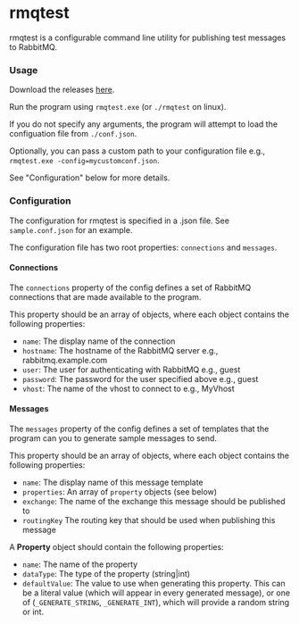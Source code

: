 # rmqtest

rmqtest is a configurable command line utility for publishing test messages to RabbitMQ.

### Usage

Download the releases [here](https://github.com/cshepp/rmqtest/releases).

Run the program using `rmqtest.exe` (or `./rmqtest` on linux). 

If you do not specify any arguments, the program will attempt to load the configuation file from `./conf.json`.

Optionally, you can pass a custom path to your configuration file e.g., `rmqtest.exe -config=mycustomconf.json`.

See "Configuration" below for more details.

### Configuration

The configuration for rmqtest is specified in a .json file. See `sample.conf.json` for an example.

The configuration file has two root properties: `connections` and `messages`.

#### Connections

The `connections` property of the config defines a set of RabbitMQ connections that are made available to the program.

This property should be an array of objects, where each object contains the following properties:

- `name`: The display name of the connection
- `hostname`: The hostname of the RabbitMQ server e.g., rabbitmq.example.com
- `user`: The user for authenticating with RabbitMQ e.g., guest
- `password`: The password for the user specified above e.g., guest
- `vhost`: The name of the vhost to connect to e.g., MyVhost

#### Messages

The `messages` property of the config defines a set of templates that the program can you to generate sample messages to send.

This property should be an array of objects, where each object contains the following properties:

- `name`: The display name of this message template
- `properties`: An array of `property` objects (see below)
- `exchange`: The name of the exchange this message should be published to
- `routingKey` The routing key that should be used when publishing this message

A **Property** object should contain the following properties:

- `name`: The name of the property
- `dataType`: The type of the property (string|int)
- `defaultValue`: The value to use when generating this property. This can be a literal value (which will appear in every generated message), or one of (`_GENERATE_STRING`, `_GENERATE_INT`), which will provide a random string or int.